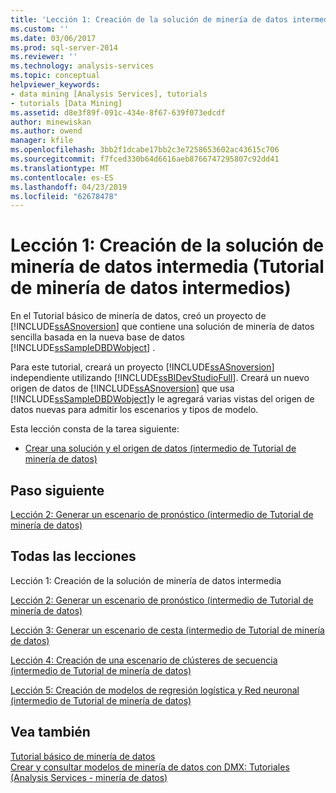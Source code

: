 ```yaml
---
title: 'Lección 1: Creación de la solución de minería de datos intermedia (Tutorial de minería de datos intermedios) | Microsoft Docs'
ms.custom: ''
ms.date: 03/06/2017
ms.prod: sql-server-2014
ms.reviewer: ''
ms.technology: analysis-services
ms.topic: conceptual
helpviewer_keywords:
- data mining [Analysis Services], tutorials
- tutorials [Data Mining]
ms.assetid: d8e3f89f-091c-434e-8f67-639f073edcdf
author: minewiskan
ms.author: owend
manager: kfile
ms.openlocfilehash: 3bb2f1dcabe17bb2c3e7258653602ac43615c706
ms.sourcegitcommit: f7fced330b64d6616aeb8766747295807c92dd41
ms.translationtype: MT
ms.contentlocale: es-ES
ms.lasthandoff: 04/23/2019
ms.locfileid: "62678478"
---
```

# <a name="lesson-1-creating-the-intermediate-data-mining-solution-intermediate-data-mining-tutorial"></a>Lección 1: Creación de la solución de minería de datos intermedia (Tutorial de minería de datos intermedios)
  En el Tutorial básico de minería de datos, creó un proyecto de [!INCLUDE[ssASnoversion](../includes/ssasnoversion-md.md)] que contiene una solución de minería de datos sencilla basada en la nueva base de datos [!INCLUDE[ssSampleDBDWobject](../includes/sssampledbdwobject-md.md)] .  
  
 Para este tutorial, creará un proyecto [!INCLUDE[ssASnoversion](../includes/ssasnoversion-md.md)] independiente utilizando [!INCLUDE[ssBIDevStudioFull](../includes/ssbidevstudiofull-md.md)]. Creará un nuevo origen de datos de [!INCLUDE[ssASnoversion](../includes/ssasnoversion-md.md)] que usa [!INCLUDE[ssSampleDBDWobject](../includes/sssampledbdwobject-md.md)]y le agregará varias vistas del origen de datos nuevas para admitir los escenarios y tipos de modelo.  
  
 Esta lección consta de la tarea siguiente:  
  
-   [Crear una solución y el origen de datos &#40;intermedio de Tutorial de minería de datos&#41;](../../2014/tutorials/creating-a-solution-and-data-source-intermediate-data-mining-tutorial.md)  
  
## <a name="next-step"></a>Paso siguiente  
 [Lección 2: Generar un escenario de pronóstico &#40;intermedio de Tutorial de minería de datos&#41;](../../2014/tutorials/lesson-2-building-a-forecasting-scenario-intermediate-data-mining-tutorial.md)  
  
## <a name="all-lessons"></a>Todas las lecciones  
 Lección 1: Creación de la solución de minería de datos intermedia  
  
 [Lección 2: Generar un escenario de pronóstico &#40;intermedio de Tutorial de minería de datos&#41;](../../2014/tutorials/lesson-2-building-a-forecasting-scenario-intermediate-data-mining-tutorial.md)  
  
 [Lección 3: Generar un escenario de cesta &#40;intermedio de Tutorial de minería de datos&#41;](../../2014/tutorials/lesson-3-building-a-market-basket-scenario-intermediate-data-mining-tutorial.md)  
  
 [Lección 4: Creación de una escenario de clústeres de secuencia &#40;intermedio de Tutorial de minería de datos&#41;](../../2014/tutorials/lesson-4-build-sequence-clustering-scenario-intermediate-data-mining.md)  
  
 [Lección 5: Creación de modelos de regresión logística y Red neuronal &#40;intermedio de Tutorial de minería de datos&#41;](../../2014/tutorials/lesson-5-build-models-intermediate-data-mining-tutorial.md)  
  
## <a name="see-also"></a>Vea también  
 [Tutorial básico de minería de datos](../../2014/tutorials/basic-data-mining-tutorial.md)   
 [Crear y consultar modelos de minería de datos con DMX: Tutoriales &#40;Analysis Services - minería de datos&#41;](../../2014/tutorials/create-query-data-mining-models-dmx-tutorials.md)  
  
  
